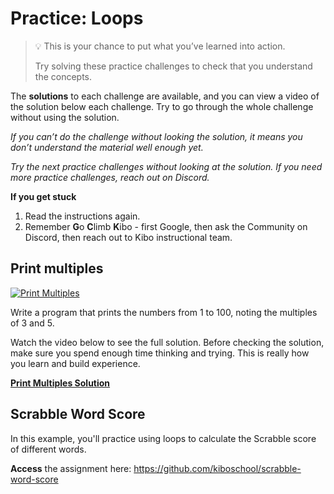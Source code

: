 # Practice: Loops

> 💡 This is your chance to put what you’ve learned into action.
>
> Try solving these practice challenges to check that you understand the concepts.

The **solutions** to each challenge are available, and you can view a video of the solution below each challenge.
Try to go through the whole challenge without using the solution.

_If you can’t do the challenge without looking the solution, it means you don’t understand the material well enough yet._

_Try the next practice challenges without looking at the solution. If you need more practice challenges, reach out on Discord._

<aside>

**If you get stuck**
1. Read the instructions again.
2. Remember **G**o **C**limb **K**ibo - first Google, then ask the Community on Discord, then reach out to Kibo instructional team.

</aside>

## Print multiples

[![Print Multiples](https://img.shields.io/badge/Open%20Project-Print%20Multiples-blue)](https://classroom.github.com/a/Mtvsp9WU)

Write a program that prints the numbers from 1 to 100, noting the multiples of 3 and 5.

<aside>

Watch the video below to see the full solution. Before checking the solution, make sure you spend enough time thinking and trying. This is really how you learn and build experience.

[**Print Multiples Solution**](https://www.loom.com/embed/ab9c0184aaee4f3a9b05a7e66fef46ff)

</aside>

## Scrabble Word Score

In this example, you'll practice using loops to calculate the Scrabble score of different words.

**Access** the assignment here: https://github.com/kiboschool/scrabble-word-score
